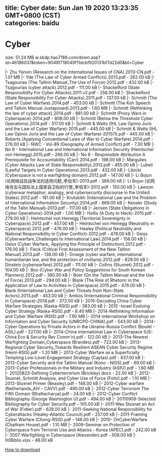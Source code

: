 
title: Cyber
date: Sun Jan 19 2020 13:23:35 GMT+0800 (CST)    
categories: baidu
---

# Cyber
size: 51.24 MB
 w.sbdp.hao7188.com/down.asp?id=46186037&token=9049f718049f11dcbf920131bf7d22d0&bt=Cyber
 
|- Zhu Yanxin (Research on the International Issues of CNA).2013-CN.pdf - 1.01 MB
|- Yde (The Law of Cyber Armed Conflicts).2013.pdf - 262.00 kB
|- Tsagourias (The Tallinn Manual_The Use of Force)-2012.pdf - 432.00 kB
|- Tsagourias (cyber attack).2012.pdf - 111.00 kB
|- Shackelford (State Responsibility For Cyber Attacks).2011.v2.pdf - 256.00 kB
|- Shackelford (State Responsibility For Cyber Attacks).2011.pdf - 137.00 kB
|- Schmitt (The Law of Cyber Warfare).2014.pdf - 453.00 kB
|- Schmitt (The Koh Speech and Tallinn Manual Juxtaposed).2013.pdf - 1.60 MB
|- Schmitt (Rethinking the law of cyber attack).2014.pdf - 881.00 kB
|- Schmitt (Proxy Wars in Cyberspace)-2014.pdf - 806.00 kB
|- Schmitt (Below the Threshold Cyber Operations).2014.pdf - 517.00 kB
|- Schmitt & Watts (IHL Law Opinio Juris and the Law of Cyber Warfare)-2015.pdf - 445.00 kB
|- Schmitt & Watts (IHL Law Opinio Juris and the Law of Cyber Warfare)-2015(1).pdf - 445.00 kB
|- Roberts (Applying Conventional Laws of War to Cyber Warfare).2014.pdf - 276.00 kB
|- NWC - Vol-89 (Geography of Armed Conflict).pdf - 7.30 MB
|- No 9 - International Law and International Information Security (Heintschel von Heinegg).2015.pdf - 266.00 kB
|- No 6 - Responsible Attribution A Prerequisite for Accountability (Carr).2014.pdf - 198.00 kB
|- Margulies (Cyber Attacks Law of State Responsibility).2013.pdf - 455.00 kB
|- Lubell (Lawful Targets in Cyber Operations).2013.pdf - 432.00 kB
|- Libicki (Cyberspace is not a warfighting domain).2012.pdf - 147.00 kB
|- Li Bojun (论网络战及战争法的适用问题_李伯军)-2013.pdf - 389.00 kB
|- Li Bojun (论网络攻击与国际法上国家自卫权的行使_李伯军)-2012.pdf - 150.00 kB
|- Lawson (cyberwar metaphor, analogy, and cybersecurity discourse in the United States).2012.pdf - 181.00 kB
|- Krutskikh (International Law and the Problem of International Information Security).2014.pdf - 669.00 kB
|- Kessler (Study of the Tallin Manual)-2013.pdf - 117.00 kB
|- Jensen (State Obligations in Cyber Operations)-2014.pdf - 1.00 MB
|- Hollis (A Duty to Hack)-2015.pdf - 279.00 kB
|- Heintschel von Heinegg (Territorial Sovereignty in Cyberspace).2012.pdf - 457.00 kB
|- Heintschel von Heinegg (Neutrality in Cyberspace).2012.pdf - 476.00 kB
|- Healey (Political Neutrality and National Responsibility in Cyber Conflict)-2012.pdf - 476.00 kB
|- Geiss (Cyberwarfare_Challenges to International Law).2014.pdf - 156.00 kB
|- Geiss (Cyber Warfare_ Applying the Principle of Distinction).2012.pdf - 176.00 kB
|- Fleck (Critical First Assessment of the New Tallinn Manual).2013.pdf - 138.00 kB
|- Droege (cyber warfare, international humanitarian law, and the protection of civilians).2012.pdf - 829.00 kB
|- Dinstein (cyberwarfare).2012.pdf - 111.00 kB
|- Collins (Stuxnet).2012.pdf - 104.00 kB
|- Boo (Cyber War and Policy Suggestions for South Korean Planners).2012.pdf - 390.00 kB
|- Boer (On the Tallinn Manual and the Use of Force).2013.pdf - 294.00 kB
|- Blank (The Role of Rhetoric in the Application of Law to Activities in Cyberspace).2015.pdf - 478.00 kB
|- Blank (International Law and Cyber Threats from Non-State Actors).2013.pdf - 453.00 kB
|- Ambos (International Criminal Responsibility in Cyberspace)-2014.pdf - 372.00 kB
|- 2015-Decoding China Cyber Warfare Strategies (Raska-RSIS).pdf - 383.00 kB
|- 2015 -Israel Evolving Cyber Strategy (Raska-RSIS).pdf - 8.40 MB
|- 2014-Rethinking Information and Cyber Warfare (RSIS).pdf - 7.90 MB
|- 2014-International Workshop on Information and Cyber Security (UNRCPD-CHINA).pdf - 543.00 kB
|- 2014-Cyber Operations by Private Actors in the Ukraine-Russia Conflict (Boulet - ASIL).pdf - 227.00 kB
|- 2014-China International Law in Cyberspace (US-China Eco &  Security Rev Comm'n).pdf - 122.00 kB
|- 2013-The Newest Warfighting Domain_Cyberspace (Brandes).pdf - 722.00 kB
|- 2013-Regional Cyber Security_Towards Resilient ASEAN Cyber Security Regime (Heinl-RSIS).pdf - 1.20 MB
|- 2013-Cyber Warfare as a Superficially Tempting Low-Level Engagement Strategy (Caytas).pdf - 637.00 kB
|- 2013-Cyber Security and the Tallinn Manual (Kono - NIDS).pdf - 69.00 kB
|- 2013-Cyber Professionals in the Military and Industry (ASPJ).pdf - 1.60 MB
|- 20120823-Defining Cyberterrorism (Brickley).docx - 22.00 kB
|- 2012-Stuxnet, Schmitt Analysis, and Cyber Use of Force (Foltz).pdf - 1.10 MB
|- 2012-Stuxnet Primer (Beasley).pdf - 148.00 kB
|- 2012-Cyber warfare (Netherlands_AIV - CAVV).pdf - 490.00 kB
|- 2012-Cyber Terrorism The Fifth Domain (Bhattacharya).pdf - 24.00 kB
|- 2012-Cyber Conflict Bibliography (George Washington U).pdf - 494.00 kB
|- 20110909-Selected Bibliography for Cyber Security.pdf - 105.00 kB
|- 2011-Was Stuxnet an Act of War (Fidler).pdf - 628.00 kB
|- 2011-Seeking National Responsibility for Cyberattacks (Healey-Atlantic Council).pdf - 257.00 kB
|- 2011-Framing Cyber Warfare (Chong-RSIS).pdf - 146.00 kB
|- 2010- OnCyberWarfare (Chatham House).pdf - 1.10 MB
|- 2009-Seminar on Protection of Cyberspace from Terrorist Use and Attacks - Korea (APEC).pdf - 242.00 kB
|- 2007-Warfighting in Cyberspace (Alexander).pdf - 508.00 kB
|- 00Biblio.xlsx - 48.00 kB

[How to download](https://bpcam.bemobtrk.com/go/2ceec3aa-1ca2-46d6-b9ff-aaa5c184517c?jno=807)
